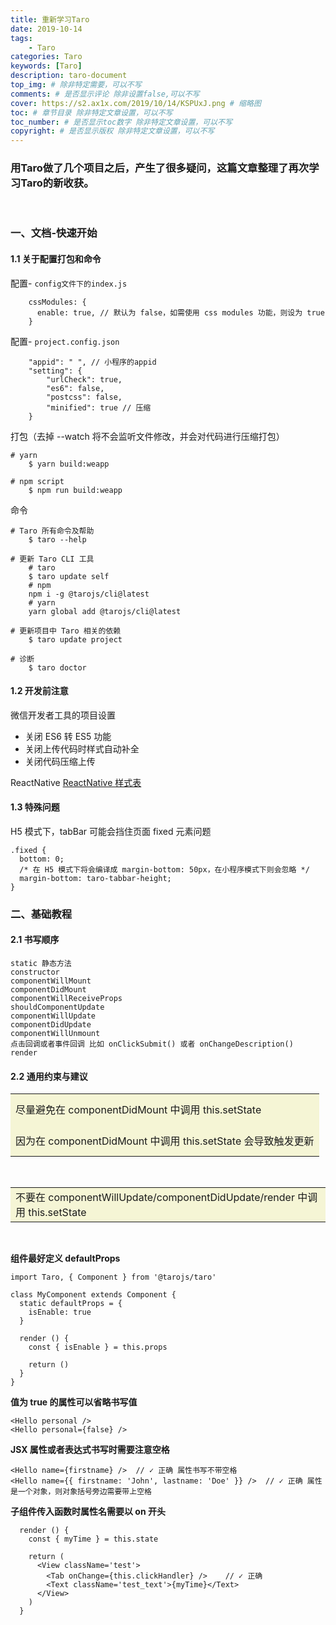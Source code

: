 ```yaml
---
title: 重新学习Taro
date: 2019-10-14
tags: 
    - Taro
categories: Taro
keywords: [Taro]
description: taro-document
top_img: # 除非特定需要，可以不写
comments: # 是否显示评论 除非设置false,可以不写
cover: https://s2.ax1x.com/2019/10/14/KSPUxJ.png # 缩略图
toc: # 章节目录 除非特定文章设置，可以不写
toc_number: # 是否显示toc数字 除非特定文章设置，可以不写
copyright: # 是否显示版权 除非特定文章设置，可以不写
---
```



### 用Taro做了几个项目之后，产生了很多疑问，这篇文章整理了再次学习Taro的新收获。
<br>


### 一、文档-快速开始
#### 1.1 关于配置打包和命令
配置- `config文件下的index.js`
```
    cssModules: {
      enable: true, // 默认为 false，如需使用 css modules 功能，则设为 true
    }
```
配置- `project.config.json`
```
    "appid": " ", // 小程序的appid
    "setting": {
        "urlCheck": true,
        "es6": false,
        "postcss": false,
        "minified": true // 压缩
    }
```
打包（去掉 --watch 将不会监听文件修改，并会对代码进行压缩打包）
```
# yarn
    $ yarn build:weapp

# npm script
    $ npm run build:weapp
```
命令
```
# Taro 所有命令及帮助
    $ taro --help

# 更新 Taro CLI 工具
    # taro
    $ taro update self
    # npm
    npm i -g @tarojs/cli@latest
    # yarn
    yarn global add @tarojs/cli@latest

# 更新项目中 Taro 相关的依赖
    $ taro update project

# 诊断
    $ taro doctor
```


#### 1.2 开发前注意
微信开发者工具的项目设置
  * 关闭 ES6 转 ES5 功能
  * 关闭上传代码时样式自动补全
  * 关闭代码压缩上传

ReactNative
[ReactNative 样式表](https://nervjs.github.io/taro/docs/before-dev-remind.html#properties-属性)
<br>

#### 1.3 特殊问题
H5 模式下，tabBar 可能会挡住页面 fixed 元素问题
```
.fixed {
  bottom: 0;
  /* 在 H5 模式下将会编译成 margin-bottom: 50px，在小程序模式下则会忽略 */
  margin-bottom: taro-tabbar-height;
}
```

### 二、基础教程
#### 2.1 书写顺序
```
static 静态方法
constructor
componentWillMount
componentDidMount
componentWillReceiveProps
shouldComponentUpdate
componentWillUpdate
componentDidUpdate
componentWillUnmount
点击回调或者事件回调 比如 onClickSubmit() 或者 onChangeDescription()
render
```

#### 2.2 通用约束与建议
<table>
    <tr><td height=50px bgcolor=#F5F5D5>尽量避免在 componentDidMount 中调用 this.setState</td></tr>
    <tr><td height=50px bgcolor=#F5F5D5>因为在 componentDidMount 中调用 this.setState 会导致触发更新</td></tr>
</table>
<br>

<table>
    <tr><td height=50px bgcolor=#F5F5D5>不要在 componentWillUpdate/componentDidUpdate/render 中调用 this.setState</td></tr>
</table>
<br>

**组件最好定义 defaultProps**
```
import Taro, { Component } from '@tarojs/taro'

class MyComponent extends Component {
  static defaultProps = {
    isEnable: true
  }
  
  render () {
    const { isEnable } = this.props

    return ()
  }
}
```

**值为 true 的属性可以省略书写值**
```
<Hello personal />
<Hello personal={false} />
```

**JSX 属性或者表达式书写时需要注意空格**
```
<Hello name={firstname} />  // ✓ 正确 属性书写不带空格
<Hello name={{ firstname: 'John', lastname: 'Doe' }} />  // ✓ 正确 属性是一个对象，则对象括号旁边需要带上空格
```

**子组件传入函数时属性名需要以 on 开头**
```
  render () {
    const { myTime } = this.state

    return (
      <View className='test'>
        <Tab onChange={this.clickHandler} />    // ✓ 正确
        <Text className='test_text'>{myTime}</Text>
      </View>
    )
  }
```

















<br>
<br>
<br>
<br>
<br>